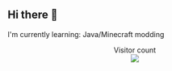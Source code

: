 ## Hi there 👋
I'm currently learning: Java/Minecraft modding
<!-- Visitor count from Blocage !-->
<p align="center">
  Visitor count<br>
  <img src="https://profile-counter.glitch.me/_Mashpotatoprogamer3/count.svg" />
</p>
